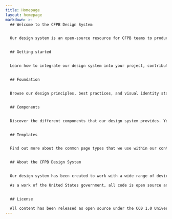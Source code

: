 ```yaml
---
title: Homepage
layout: homepage
markdown: >-
  ## Welcome to the CFPB Design System


  Our design system is an open-source resource for CFPB teams to produce effective and visually-consistent products that are easy for consumers to access, use, and understand.


  ## Getting started


  Learn how to integrate our design system into your project, contribute to the code base, and update the documentation. [Get started](https://cfpb.github.io/design-system/getting-started/)


  ## Foundation


  Browse our design principles, best practices, and visual identity standards. Together, they serve as the foundation for our website and our external-facing materials. [View our foundation](https://cfpb.github.io/design-system/foundation/)


  ## Components


  Discover the different components that our design system provides. You'll find design specs, code snippets, as well as usage, accessibility, and implementation guidance. [Browse our components](https://cfpb.github.io/design-system/components/)


  ## Templates


  Find out more about the common page types that we use within our content management system, which are documented for easy reference. [Review our templates](https://cfpb.github.io/design-system/templates/)


  ## About the CFPB Design System


  Our design system has been created to work with a wide range of devices and browsers. Following a modern, mobile first responsive approach, sites built with our Design System easily adapt to a wide range of screen sizes, all while carefully following accessibility best practices.

  As a work of the United States government, all code is open source and in the public domain. We encourage you to use this framework in your own projects and to contribute back.


  ## License

  All content has been released as open source under the CC0 1.0 Universal Public Domain Dedication, and we’d love for other agencies, developers, or groups to adapt it for their own use.
---
```

